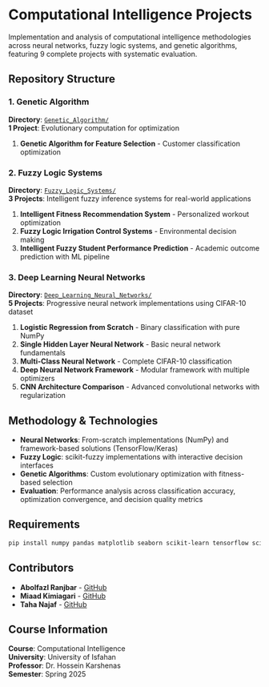 # Computational Intelligence Projects

Implementation and analysis of computational intelligence methodologies across neural networks, fuzzy logic systems, and genetic algorithms, featuring 9 complete projects with systematic evaluation.

## Repository Structure

### 1. Genetic Algorithm
**Directory**: [`Genetic_Algorithm/`](Genetic_Algorithm/)  
**1 Project**: Evolutionary computation for optimization

1. **Genetic Algorithm for Feature Selection** - Customer classification optimization

### 2. Fuzzy Logic Systems
**Directory**: [`Fuzzy_Logic_Systems/`](Fuzzy_Logic_Systems/)  
**3 Projects**: Intelligent fuzzy inference systems for real-world applications

1. **Intelligent Fitness Recommendation System** - Personalized workout optimization
2. **Fuzzy Logic Irrigation Control Systems** - Environmental decision making
3. **Intelligent Fuzzy Student Performance Prediction** - Academic outcome prediction with ML pipeline

### 3. Deep Learning Neural Networks
**Directory**: [`Deep_Learning_Neural_Networks/`](Deep_Learning_Neural_Networks/)  
**5 Projects**: Progressive neural network implementations using CIFAR-10 dataset

1. **Logistic Regression from Scratch** - Binary classification with pure NumPy
2. **Single Hidden Layer Neural Network** - Basic neural network fundamentals
3. **Multi-Class Neural Network** - Complete CIFAR-10 classification
4. **Deep Neural Network Framework** - Modular framework with multiple optimizers
5. **CNN Architecture Comparison** - Advanced convolutional networks with regularization

## Methodology & Technologies

- **Neural Networks**: From-scratch implementations (NumPy) and framework-based solutions (TensorFlow/Keras)
- **Fuzzy Logic**: scikit-fuzzy implementations with interactive decision interfaces
- **Genetic Algorithms**: Custom evolutionary optimization with fitness-based selection
- **Evaluation**: Performance analysis across classification accuracy, optimization convergence, and decision quality metrics

## Requirements

```bash
pip install numpy pandas matplotlib seaborn scikit-learn tensorflow scikit-fuzzy gradio
```

## Contributors

- **Abolfazl Ranjbar** - [GitHub](https://github.com/ImRanjbar)
- **Miaad Kimiagari** - [GitHub](https://github.com/Miaad2004)
- **Taha Najaf** - [GitHub](https://github.com/taha-najaf)

## Course Information

**Course**: Computational Intelligence  
**University**: University of Isfahan  
**Professor**: Dr. Hossein Karshenas  
**Semester**: Spring 2025